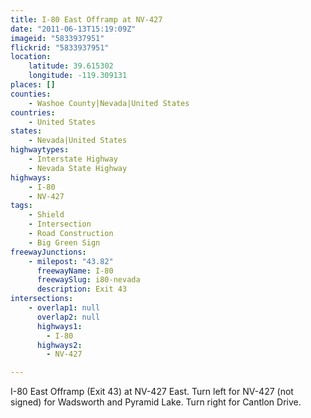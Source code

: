 ```yaml
---
title: I-80 East Offramp at NV-427
date: "2011-06-13T15:19:09Z"
imageid: "5833937951"
flickrid: "5833937951"
location:
    latitude: 39.615302
    longitude: -119.309131
places: []
counties:
    - Washoe County|Nevada|United States
countries:
    - United States
states:
    - Nevada|United States
highwaytypes:
    - Interstate Highway
    - Nevada State Highway
highways:
    - I-80
    - NV-427
tags:
    - Shield
    - Intersection
    - Road Construction
    - Big Green Sign
freewayJunctions:
    - milepost: "43.82"
      freewayName: I-80
      freewaySlug: i80-nevada
      description: Exit 43
intersections:
    - overlap1: null
      overlap2: null
      highways1:
        - I-80
      highways2:
        - NV-427

---
```

I-80 East Offramp (Exit 43) at NV-427 East.  Turn left for NV-427 (not signed) for Wadsworth and Pyramid Lake.  Turn right for Cantlon Drive. 
